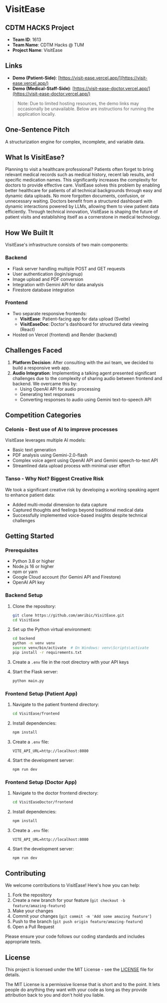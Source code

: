 # VisitEase

## CDTM HACKS Project
- **Team ID**: 1613
- **Team Name**: CDTM Hacks @ TUM
- **Project Name**: VisitEase

## Links
- **Demo (Patient-Side)**: [https://visit-ease.vercel.app/](https://visit-ease.vercel.app/)
- **Demo (Medical-Staff-Side)**: [https://visit-ease-doctor.vercel.app/](https://visit-ease-doctor.vercel.app/)

> Note: Due to limited hosting resources, the demo links may occasionally be unavailable. Below are instructions for running the application locally.

## One-Sentence Pitch
A structurization engine for complex, incomplete, and variable data.

## What Is VisitEase?

Planning to visit a healthcare professional? Patients often forget to bring relevant medical records such as medical history, recent lab results, and specific medication names. This significantly increases the complexity for doctors to provide effective care. VisitEase solves this problem by enabling better healthcare for patients of all technical backgrounds through easy and dynamic data uploads. No more forgotten documents, confusion, or unnecessary waiting. Doctors benefit from a structured dashboard with dynamic interactions powered by LLMs, allowing them to view patient data efficiently. Through technical innovation, VisitEase is shaping the future of patient visits and establishing itself as a cornerstone in medical technology.

## How We Built It

VisitEase's infrastructure consists of two main components:

### Backend
- Flask server handling multiple POST and GET requests
- User authentication (login/signup)
- Image upload and PDF conversion
- Integration with Gemini API for data analysis
- Firestore database integration

### Frontend
- Two separate responsive frontends:
  - **VisitEase**: Patient-facing app for data upload (Svelte)
  - **VisitEaseDoc**: Doctor's dashboard for structured data viewing (React)
- Hosted on Vercel (frontend) and Render (backend)

## Challenges Faced

1. **Platform Decision**: After consulting with the avi team, we decided to build a responsive web app.
2. **Audio Integration**: Implementing a talking agent presented significant challenges due to the complexity of sharing audio between frontend and backend. We overcame this by:
   - Using OpenAI API for audio processing
   - Generating text responses
   - Converting responses to audio using Gemini text-to-speech API

## Competition Categories

### Celonis - Best use of AI to improve processes
VisitEase leverages multiple AI models:
- Basic text generation
- PDF analysis using Gemini-2.0-flash
- Complex voice agent using OpenAI API and Gemini speech-to-text API
- Streamlined data upload process with minimal user effort

### Tanso - Why Not? Biggest Creative Risk
We took a significant creative risk by developing a working speaking agent to enhance patient data:
- Added multi-modal dimension to data capture
- Captured thoughts and feelings beyond traditional medical data
- Successfully implemented voice-based insights despite technical challenges

## Getting Started

### Prerequisites
- Python 3.8 or higher
- Node.js 16 or higher
- npm or yarn
- Google Cloud account (for Gemini API and Firestore)
- OpenAI API key

### Backend Setup
1. Clone the repository:
   ```bash
   git clone https://github.com/amribic/VisitEase.git
   cd VisitEase
   ```

2. Set up the Python virtual environment:
   ```bash
   cd backend
   python -m venv venv
   source venv/bin/activate  # On Windows: venv\Scripts\activate
   pip install -r requirements.txt
   ```

3. Create a `.env` file in the root directory with your API keys

4. Start the Flask server:
   ```bash
   python main.py
   ```

### Frontend Setup (Patient App)
1. Navigate to the patient frontend directory:
   ```bash
   cd VisitEase/frontend
   ```

2. Install dependencies:
   ```bash
   npm install
   ```

3. Create a `.env` file:
   ```
   VITE_API_URL=http://localhost:8080
   ```

4. Start the development server:
   ```bash
   npm run dev
   ```

### Frontend Setup (Doctor App)
1. Navigate to the doctor frontend directory:
   ```bash
   cd VisitEaseDoctor/frontend
   ```

2. Install dependencies:
   ```bash
   npm install
   ```

3. Create a `.env` file:
   ```
   VITE_API_URL=http://localhost:8080
   ```

4. Start the development server:
   ```bash
   npm run dev
   ```

## Contributing

We welcome contributions to VisitEase! Here's how you can help:

1. Fork the repository
2. Create a new branch for your feature (`git checkout -b feature/amazing-feature`)
3. Make your changes
4. Commit your changes (`git commit -m 'Add some amazing feature'`)
5. Push to the branch (`git push origin feature/amazing-feature`)
6. Open a Pull Request

Please ensure your code follows our coding standards and includes appropriate tests.

## License

This project is licensed under the MIT License - see the [LICENSE](LICENSE) file for details.

The MIT License is a permissive license that is short and to the point. It lets people do anything they want with your code as long as they provide attribution back to you and don't hold you liable.